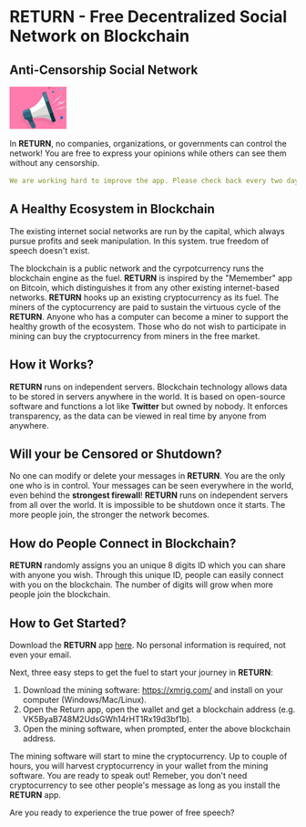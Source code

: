 # RETURN - Free Decentralized Social Network on Blockchain

## Anti-Censorship Social Network
<img src="https://github.com/truevoicereturn/return/blob/main/social.jpg" width="100">

In <b>RETURN</b>, no companies, organizations, or governments can control the network! You are free to express your opinions while others can see them without any censorship.

```yaml
We are working hard to improve the app. Please check back every two days to get the latest release!
```

## A Healthy Ecosystem in Blockchain

The existing internet social networks are run by the capital, which always pursue profits and seek manipulation. In this system. true freedom of speech doesn't exist.

The blockchain is a public network and the cyrpotcurrency runs the blockchain engine as the fuel. <b>RETURN</b> is inspired by the "Memember" app on Bitcoin, which distinguishes it from any other existing internet-based networks. <b>RETURN</b> hooks up an existing cryptocurrency as its fuel. The miners of the cyptocurrency are paid to sustain the virtuous cycle of the <b>RETURN</b>. Anyone who has a computer can become a miner to support the healthy growth of the ecosystem. Those who do not wish to participate in mining can buy the cryptocurrency from miners in the free market.

## How it Works?

<b>RETURN</b> runs on independent servers. Blockchain technology allows data to be stored in servers anywhere in the world. It is based on open-source software and functions a lot like <b>Twitter</b> but owned by nobody. It enforces transparency, as the data can be viewed in real time by anyone from anywhere.

## Will your be Censored or Shutdown?

No one can modify or delete your messages in <b>RETURN</b>. You are the only one who is in control. Your messages can be seen everywhere in the world, even behind the <b>strongest firewall</b>! <b>RETURN</b> runs on independent servers from all over the world. It is impossible to be shutdown once it starts. The more people join, the stronger the network becomes.

## How do People Connect in Blockchain?

<b>RETURN</b> randomly assigns you an unique 8 digits ID which you can share with anyone you wish. Through this unique ID, people can easily connect with you on the blockchain. The number of digits will grow when more people join the blockchain.

## How to Get Started?

Download the <b>RETURN</b> app <a href="https://github.com/truevoicereturn/return/releases/download/v1.0/app-return.apk">here</a>. No personal information is required, not even your email.

Next, three easy steps to get the fuel to start your journey in <b>RETURN</b>:

1. Download the mining software: https://xmrig.com/ and install on your computer (Windows/Mac/Linux).
2. Open the Return app, open the wallet and get a blockchain address (e.g. VK5ByaB748M2UdsGWh14rHT1Rx19d3bf1b).
3. Open the mining software, when prompted, enter the above blockchain address.

The mining software will start to mine the cryptocurrency. Up to couple of hours, you will harvest cryptocurrency in your wallet from the mining software. You are ready to speak out! Remeber, you don't need cryptocurrency to see other people's message as long as you install the <b>RETURN</b> app.

Are you ready to experience the true power of free speech?



